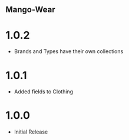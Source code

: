 ## Mango-Wear

# 1.0.2

* Brands and Types have their own collections

# 1.0.1

* Added fields to Clothing

# 1.0.0

* Initial Release